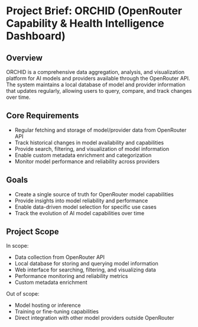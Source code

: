 # Project Brief: ORCHID (OpenRouter Capability & Health Intelligence Dashboard)

## Overview

ORCHID is a comprehensive data aggregation, analysis, and visualization platform for AI models and providers available through the OpenRouter API. The system maintains a local database of model and provider information that updates regularly, allowing users to query, compare, and track changes over time.

## Core Requirements

- Regular fetching and storage of model/provider data from OpenRouter API
- Track historical changes in model availability and capabilities
- Provide search, filtering, and visualization of model information
- Enable custom metadata enrichment and categorization
- Monitor model performance and reliability across providers

## Goals

- Create a single source of truth for OpenRouter model capabilities
- Provide insights into model reliability and performance
- Enable data-driven model selection for specific use cases
- Track the evolution of AI model capabilities over time

## Project Scope

In scope:

- Data collection from OpenRouter API
- Local database for storing and querying model information
- Web interface for searching, filtering, and visualizing data
- Performance monitoring and reliability metrics
- Custom metadata enrichment

Out of scope:

- Model hosting or inference
- Training or fine-tuning capabilities
- Direct integration with other model providers outside OpenRouter
